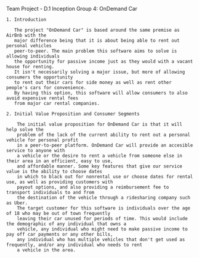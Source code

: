 Team Project - D.1 Inception
Group 4: OnDemand Car

    1. Introduction
        
       The project "OnDemand Car" is based around the same premise as AirBnb with the
       major difference being that it is about being able to rent out personal vehicles
       peer-to-peer. The main problem this software aims to solve is allowing individuals
       the opportunity for passive income just as they would with a vacant house for renting.
       It isn't necessarily solving a major issue, but more of allowing consumers the opportunity
       to rent out their cars for side money as well as rent other people's cars for convenience.
       By having this option, this software will allow consumers to also avoid expensive rental fees 
       from major car rental companies.
    
    2. Initial Value Proposition and Consumer Segments
    
        The initial value proposition for OnDemand Car is that it will help solve the
        problem of the lack of the current ability to rent out a personal vehicle for personal profit
        in a peer-to-peer platform. OnDemand Car will provide an accesible service to anyone with 
        a vehicle or the desire to rent a vehicle from someone else in their area in an efficient, easy to use,
        and affordable manner. Some key features that give our service value is the ability to choose dates
        in which to black out for nonrental use or choose dates for rental use, as well as providing customers with 
        payout options, and also providing a reimbursement fee to transport individuals to and from
        the destination of the vehicle through a ridesharing company such as Uber.
        The target customer for this software is individuals over the age of 18 who may be out of town frequently 
        leaving their car unused for periods of time. This would include the demographic of any individual that owns a
        vehicle, any individual who might need to make passive income to pay off car payments or any other bills, 
        any individual who has multiple vehicles that don't get used as frequently, and/or any individual who needs to rent
        a vehicle in the area. 
        
      
        
        
        
    
    
